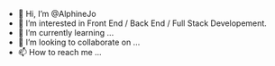 - 👋 Hi, I’m @AlphineJo
- 👀 I’m interested in Front End / Back End / Full Stack Developement.
- 🌱 I’m currently learning ...
- 💞️ I’m looking to collaborate on ...
- 📫 How to reach me ...

<!---
AlphineJo/AlphineJo is a ✨ special ✨ repository because its `README.md` (this file) appears on your GitHub profile.
You can click the Preview link to take a look at your changes.
--->

